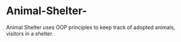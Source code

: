 # Animal-Shelter-
Animal Shelter uses OOP principles to keep track of adopted animals, visitors in a shelter. 
